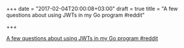 +++
date = "2017-02-04T20:00:08+03:00"
draft = true
title = "A few questions about using JWTs in my Go program  #reddit"

+++

<p><a href="https://t.co/o2cTrP7nJP">A few questions about using JWTs in my Go program  #reddit</a></p>
